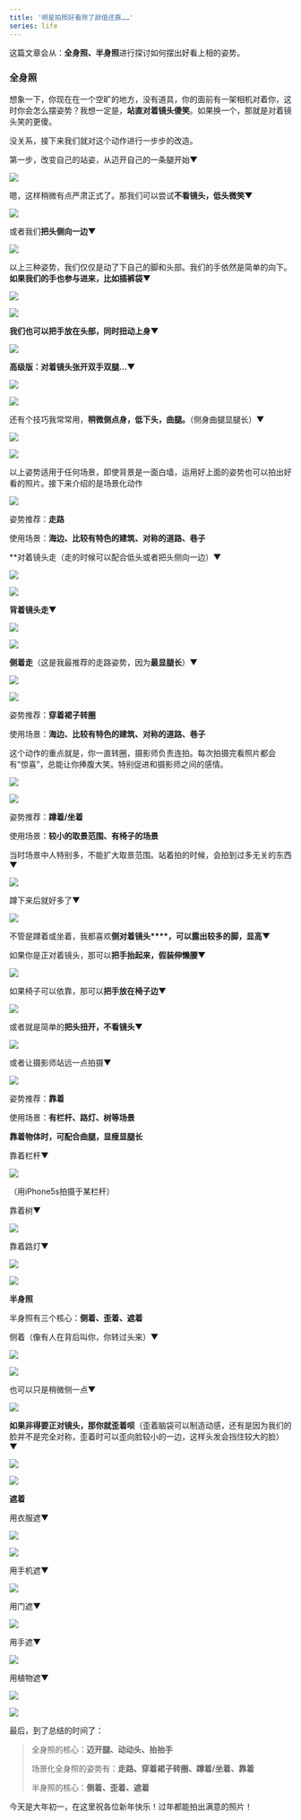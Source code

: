 ```yaml
---
title: '明星拍照好看除了颜值还靠……'
series: life
---
```


这篇文章会从：**全身照、半身照**进行探讨如何摆出好看上相的姿势。

### 全身照

想象一下，你现在在一个空旷的地方，没有道具，你的面前有一架相机对着你，这时你会怎么摆姿势？我想一定是，**站直对着镜头傻笑**。如果换一个，那就是对着镜头笑的更傻。

没关系，接下来我们就对这个动作进行一步步的改造。

第一步，改变自己的站姿，从迈开自己的一条腿开始▼

![](//upload-images.jianshu.io/upload_images/2374669-8ce137e1964c4535?imageMogr2/auto-orient/strip%7CimageView2/2/w/1000/format/webp)

嗯，这样稍微有点严肃正式了。那我们可以尝试**不看镜头，低头微笑▼**

![](//upload-images.jianshu.io/upload_images/2374669-fbd35b889215b3b0?imageMogr2/auto-orient/strip%7CimageView2/2/w/1000/format/webp)

或者我们**把头侧向一边▼**

![](//upload-images.jianshu.io/upload_images/2374669-1005191594181d5b?imageMogr2/auto-orient/strip%7CimageView2/2/w/1000/format/webp)

以上三种姿势，我们仅仅是动了下自己的脚和头部。我们的手依然是简单的向下。**如果我们的手也参与进来，比如插裤袋▼**

![](//upload-images.jianshu.io/upload_images/2374669-9015a277abba99dc?imageMogr2/auto-orient/strip%7CimageView2/2/w/1000/format/webp)

![](//upload-images.jianshu.io/upload_images/2374669-259a02fd9ec99595?imageMogr2/auto-orient/strip%7CimageView2/2/w/1000/format/webp)

**我们也可以把手放在头部，同时扭动上身▼**

![](//upload-images.jianshu.io/upload_images/2374669-3f1703936518e343?imageMogr2/auto-orient/strip%7CimageView2/2/w/1000/format/webp)

**高级版：对着镜头张开双手双腿…▼**

![](//upload-images.jianshu.io/upload_images/2374669-df565db247290ee9?imageMogr2/auto-orient/strip%7CimageView2/2/w/1000/format/webp)

![](//upload-images.jianshu.io/upload_images/2374669-8658093d2d64c5ec?imageMogr2/auto-orient/strip%7CimageView2/2/w/960/format/webp)

还有个技巧我常常用，**稍微侧点身，低下头，曲腿。**（侧身曲腿显腿长）▼

![](//upload-images.jianshu.io/upload_images/2374669-b954ddd75a7e53a1?imageMogr2/auto-orient/strip%7CimageView2/2/w/1000/format/webp)

![](//upload-images.jianshu.io/upload_images/2374669-6c35a5fdb5b1bafe?imageMogr2/auto-orient/strip%7CimageView2/2/w/750/format/webp)

以上姿势适用于任何场景，即使背景是一面白墙，运用好上面的姿势也可以拍出好看的照片。接下来介绍的是场景化动作

![](//upload-images.jianshu.io/upload_images/2374669-ced3d4872e90b69e.png?imageMogr2/auto-orient/strip%7CimageView2/2/w/750/format/webp)

姿势推荐：**走路**

使用场景：**海边、比较有特色的建筑、对称的道路、巷子**

**对着镜头走（走的时候可以配合低头或者把头侧向一边）▼

![](//upload-images.jianshu.io/upload_images/2374669-1a8ad747f5f8b4dc?imageMogr2/auto-orient/strip%7CimageView2/2/w/690/format/webp)

![](//upload-images.jianshu.io/upload_images/2374669-666f320f46eeacec?imageMogr2/auto-orient/strip%7CimageView2/2/w/1000/format/webp)

**背着镜头走**▼

![](//upload-images.jianshu.io/upload_images/2374669-51c0e72a71b66b44?imageMogr2/auto-orient/strip%7CimageView2/2/w/690/format/webp)

![](//upload-images.jianshu.io/upload_images/2374669-892da0157c5a3db7?imageMogr2/auto-orient/strip%7CimageView2/2/w/1000/format/webp)

**侧着走**（这是我最推荐的走路姿势，因为**最显腿长**）▼

![](//upload-images.jianshu.io/upload_images/2374669-c72fba536fad5e13?imageMogr2/auto-orient/strip%7CimageView2/2/w/1000/format/webp)

![](//upload-images.jianshu.io/upload_images/2374669-8243a25adf6e9e48?imageMogr2/auto-orient/strip%7CimageView2/2/w/1000/format/webp)

  

姿势推荐：**穿着裙子转圈**

使用场景：**海边、比较有特色的建筑、对称的道路、巷子**

这个动作的重点就是，你一直转圈，摄影师负责连拍。每次拍摄完看照片都会有“惊喜”，总能让你捧腹大笑。特别促进和摄影师之间的感情。

![](//upload-images.jianshu.io/upload_images/2374669-06e2d34e0c65281a?imageMogr2/auto-orient/strip%7CimageView2/2/w/1000/format/webp)

![](//upload-images.jianshu.io/upload_images/2374669-e13fce2408d095cb?imageMogr2/auto-orient/strip%7CimageView2/2/w/1000/format/webp)

  

姿势推荐：**蹲着/坐着**

使用场景：**较小的取景范围、有椅子的场景**

当时场景中人特别多，不能扩大取景范围。站着拍的时候，会拍到过多无关的东西▼

![](//upload-images.jianshu.io/upload_images/2374669-831feee43d5c552c?imageMogr2/auto-orient/strip%7CimageView2/2/w/1000/format/webp)

蹲下来后就好多了▼

![](//upload-images.jianshu.io/upload_images/2374669-1270ebebeac063b8?imageMogr2/auto-orient/strip%7CimageView2/2/w/960/format/webp)

不管是蹲着或坐着，我都喜欢**侧对着镜头****，可以露出较多的脚，显高▼**

如果你是正对着镜头，那可以**把手抬起来，假装伸懒腰▼**

![](//upload-images.jianshu.io/upload_images/2374669-ac90816bc24fae47?imageMogr2/auto-orient/strip%7CimageView2/2/w/690/format/webp)

如果椅子可以依靠，那可以**把手放在椅子边**▼

![](//upload-images.jianshu.io/upload_images/2374669-cbdd5fc83aeb36ac?imageMogr2/auto-orient/strip%7CimageView2/2/w/960/format/webp)

或者就是简单的**把头扭开，不看镜头**▼

![](//upload-images.jianshu.io/upload_images/2374669-36063fbe998022b4?imageMogr2/auto-orient/strip%7CimageView2/2/w/1000/format/webp)

或者让摄影师站远一点拍摄▼

![](//upload-images.jianshu.io/upload_images/2374669-f2cfdbeeecbaa5d8?imageMogr2/auto-orient/strip%7CimageView2/2/w/960/format/webp)

  

姿势推荐：**靠着**

使用场景：**有栏杆、路灯、树等场景**

**靠着物体时，可配合曲腿，显瘦显腿长**

靠着栏杆▼

![](//upload-images.jianshu.io/upload_images/2374669-8148f792a31c1a97?imageMogr2/auto-orient/strip%7CimageView2/2/w/720/format/webp)

（用iPhone5s拍摄于某栏杆）

靠着树▼

![](//upload-images.jianshu.io/upload_images/2374669-2326a220157302c2?imageMogr2/auto-orient/strip%7CimageView2/2/w/1000/format/webp)

靠着路灯▼

![](//upload-images.jianshu.io/upload_images/2374669-d389a48e8be47fc7?imageMogr2/auto-orient/strip%7CimageView2/2/w/960/format/webp)

  

![](//upload-images.jianshu.io/upload_images/2374669-c30b35260f17d029.png?imageMogr2/auto-orient/strip%7CimageView2/2/w/750/format/webp)

**半身照**

半身照有三个核心：**侧着、歪着、遮着**

侧着（像有人在背后叫你，你转过头来）▼

![](//upload-images.jianshu.io/upload_images/2374669-e5faad62c62377e3?imageMogr2/auto-orient/strip%7CimageView2/2/w/1000/format/webp)

![](//upload-images.jianshu.io/upload_images/2374669-48db9f1ff6e59fa9?imageMogr2/auto-orient/strip%7CimageView2/2/w/750/format/webp)

也可以只是稍微侧一点▼

![](//upload-images.jianshu.io/upload_images/2374669-d9ec6e5e4739d51a?imageMogr2/auto-orient/strip%7CimageView2/2/w/750/format/webp)

**如果非得要正对镜头，那你就歪着呗**（歪着脑袋可以制造动感，还有是因为我们的脸并不是完全对称，歪着时可以歪向脸较小的一边，这样头发会挡住较大的脸）▼

![](//upload-images.jianshu.io/upload_images/2374669-124ab49dfac23397?imageMogr2/auto-orient/strip%7CimageView2/2/w/1000/format/webp)

![](//upload-images.jianshu.io/upload_images/2374669-ec9e2f91dfbad6fd?imageMogr2/auto-orient/strip%7CimageView2/2/w/750/format/webp)

**遮着**

用衣服遮▼

![](//upload-images.jianshu.io/upload_images/2374669-be9d526ca049de4a?imageMogr2/auto-orient/strip%7CimageView2/2/w/1000/format/webp)

![](//upload-images.jianshu.io/upload_images/2374669-5e5a6c4fe08005c0?imageMogr2/auto-orient/strip%7CimageView2/2/w/1000/format/webp)

用手机遮▼

![](//upload-images.jianshu.io/upload_images/2374669-956f204a6d518a78?imageMogr2/auto-orient/strip%7CimageView2/2/w/1000/format/webp)

用门遮▼

![](//upload-images.jianshu.io/upload_images/2374669-82c64ac044d899be?imageMogr2/auto-orient/strip%7CimageView2/2/w/1000/format/webp)

用手遮▼

![](//upload-images.jianshu.io/upload_images/2374669-0cf7b830384949bd?imageMogr2/auto-orient/strip%7CimageView2/2/w/674/format/webp)

用植物遮▼

![](//upload-images.jianshu.io/upload_images/2374669-632ba7764e8a82c3?imageMogr2/auto-orient/strip%7CimageView2/2/w/1000/format/webp)

![](//upload-images.jianshu.io/upload_images/2374669-3d899aacdf32d679?imageMogr2/auto-orient/strip%7CimageView2/2/w/750/format/webp)

最后，到了总结的时间了：

> 全身照的核心：**迈开腿、动动头、抬抬手**
> 
> 场景化全身照的姿势有：**走路、穿着裙子转圈、蹲着/坐着、靠着**
> 
> 半身照的核心：**侧着、歪着、遮着**

今天是大年初一，在这里祝各位新年快乐！过年都能拍出满意的照片！